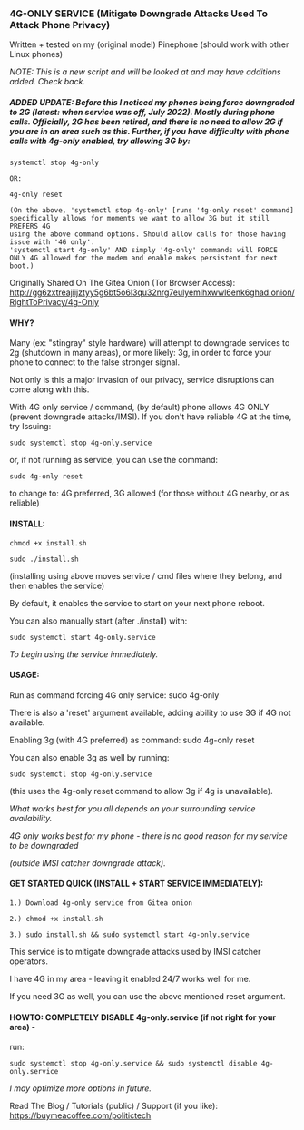 ### 4G-ONLY SERVICE (Mitigate Downgrade Attacks Used To Attack Phone Privacy)

Written + tested on my (original model) Pinephone (should work with other Linux phones)

*NOTE: This is a new script and will be looked at and may have additions added. Check back.*

##### ADDED UPDATE: Before this I noticed my phones being force downgraded to 2G (latest: when service was off, July 2022). Mostly during phone calls. Officially, 2G has been retired, and there is no need to allow 2G if you are in an area such as this. Further, if you have difficulty with phone calls with 4g-only enabled, try allowing 3G by:

    systemctl stop 4g-only

    OR:

    4g-only reset

    (On the above, 'systemctl stop 4g-only' [runs '4g-only reset' command] specifically allows for moments we want to allow 3G but it still PREFERS 4G 
    using the above command options. Should allow calls for those having issue with '4G only'. 
    'systemctl start 4g-only' AND simply '4g-only' commands will FORCE 
    ONLY 4G allowed for the modem and enable makes persistent for next boot.)

Originally Shared On The Gitea Onion (Tor Browser Access):
http://gg6zxtreajiijztyy5g6bt5o6l3qu32nrg7eulyemlhxwwl6enk6ghad.onion/RightToPrivacy/4g-Only


#### WHY?

Many (ex: "stingray" style hardware) will attempt to downgrade services to 2g (shutdown in many areas), or more likely: 3g, in order to force your phone
to connect to the false stronger signal.

Not only is this a major invasion of our privacy, service disruptions can come along with this.

With 4G only service / command, (by default) phone allows 4G ONLY (prevent downgrade attacks/IMSI). If you don't have reliable 4G at the time, try Issuing:

    sudo systemctl stop 4g-only.service

or, if not running as service, you can use the command: 

    sudo 4g-only reset

to change to: 4G preferred, 3G allowed (for those without 4G nearby, or as reliable)


#### INSTALL:

    chmod +x install.sh

    sudo ./install.sh

(installing using above moves service / cmd files where they belong, and then enables the service)

By default, it enables the service to start on your next phone reboot.

You can also manually start (after ./install) with: 

    sudo systemctl start 4g-only.service

*To begin using the service immediately.*


#### USAGE:

Run as command forcing 4G only service: sudo 4g-only

There is also a 'reset' argument available, adding ability to use 3G if 4G not available. 

Enabling 3g (with 4G preferred) as command: 
    sudo 4g-only reset

You can also enable 3g as well by running: 

    sudo systemctl stop 4g-only.service

(this uses the 4g-only reset command to allow 3g if 4g is unavailable).

*What works best for you all depends on your surrounding service availability.*

*4G only works best for my phone - there is no good reason for my service to be downgraded* 

*(outside IMSI catcher downgrade attack).*

#### GET STARTED QUICK (INSTALL + START SERVICE IMMEDIATELY):

    1.) Download 4g-only service from Gitea onion

    2.) chmod +x install.sh

    3.) sudo install.sh && sudo systemctl start 4g-only.service


This service is to mitigate downgrade attacks used by IMSI catcher operators.

I have 4G in my area - leaving it enabled 24/7 works well for me.


If you need 3G as well, you can use the above mentioned reset argument.





#### HOWTO: COMPLETELY DISABLE 4g-only.service (if not right for your area) -

run:
 
    sudo systemctl stop 4g-only.service && sudo systemctl disable 4g-only.service 


*I may optimize more options in future.*

Read The Blog / Tutorials (public) / Support (if you like): https://buymeacoffee.com/politictech
